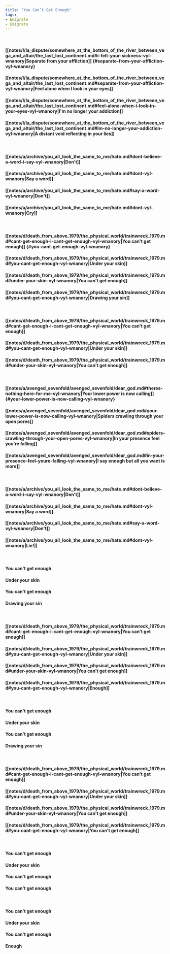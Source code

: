 ```yaml
---
title: "You Can’t Get Enough"
tags:
- Emigrate
- Emigrate
---
```

&nbsp;
#### [[notes/l/la_dispute/somewhere_at_the_bottom_of_the_river_between_vega_and_altair/the_last_lost_continent.md#i-felt-your-sickness-vyl-wnanory|Separate from your affliction]] {#separate-from-your-affliction-vyl-wnanory}
#### [[notes/l/la_dispute/somewhere_at_the_bottom_of_the_river_between_vega_and_altair/the_last_lost_continent.md#separate-from-your-affliction-vyl-wnanory|Feel alone when I look in your eyes]]
#### [[notes/l/la_dispute/somewhere_at_the_bottom_of_the_river_between_vega_and_altair/the_last_lost_continent.md#feel-alone-when-i-look-in-your-eyes-vyl-wnanory|I'm no longer your addiction]]
#### [[notes/l/la_dispute/somewhere_at_the_bottom_of_the_river_between_vega_and_altair/the_last_lost_continent.md#im-no-longer-your-addiction-vyl-wnanory|A distant void reflecting in your lies]]
&nbsp;
#### [[notes/a/archive/you_all_look_the_same_to_me/hate.md#dont-believe-a-word-i-say-vyl-wnanory|Don't]]
#### [[notes/a/archive/you_all_look_the_same_to_me/hate.md#dont-vyl-wnanory|Say a word]]
#### [[notes/a/archive/you_all_look_the_same_to_me/hate.md#say-a-word-vyl-wnanory|Don't]]
#### [[notes/a/archive/you_all_look_the_same_to_me/hate.md#dont-vyl-wnanory|Cry]]
&nbsp;
#### [[notes/d/death_from_above_1979/the_physical_world/trainwreck_1979.md#cant-get-enough-i-cant-get-enough-vyl-wnanory|You can't get enough]] {#you-cant-get-enough-vyl-wnanory}
#### [[notes/d/death_from_above_1979/the_physical_world/trainwreck_1979.md#you-cant-get-enough-vyl-wnanory|Under your skin]]
#### [[notes/d/death_from_above_1979/the_physical_world/trainwreck_1979.md#under-your-skin-vyl-wnanory|You can't get enough]]
#### [[notes/d/death_from_above_1979/the_physical_world/trainwreck_1979.md#you-cant-get-enough-vyl-wnanory|Drawing your sin]]
&nbsp;
#### [[notes/d/death_from_above_1979/the_physical_world/trainwreck_1979.md#cant-get-enough-i-cant-get-enough-vyl-wnanory|You can't get enough]]
#### [[notes/d/death_from_above_1979/the_physical_world/trainwreck_1979.md#you-cant-get-enough-vyl-wnanory|Under your skin]]
#### [[notes/d/death_from_above_1979/the_physical_world/trainwreck_1979.md#under-your-skin-vyl-wnanory|You can't get enough]]
&nbsp;
#### [[notes/a/avenged_sevenfold/avenged_sevenfold/dear_god.md#theres-nothing-here-for-me-vyl-wnanory|Your lower power is now calling]] {#your-lower-power-is-now-calling-vyl-wnanory}
#### [[notes/a/avenged_sevenfold/avenged_sevenfold/dear_god.md#your-lower-power-is-now-calling-vyl-wnanory|Spiders crawling through your open pores]]
#### [[notes/a/avenged_sevenfold/avenged_sevenfold/dear_god.md#spiders-crawling-through-your-open-pores-vyl-wnanory|In your presence feel you're falling]]
#### [[notes/a/avenged_sevenfold/avenged_sevenfold/dear_god.md#in-your-presence-feel-youre-falling-vyl-wnanory|I say enough but all you want is more]]
&nbsp;
#### [[notes/a/archive/you_all_look_the_same_to_me/hate.md#dont-believe-a-word-i-say-vyl-wnanory|Don't]]
#### [[notes/a/archive/you_all_look_the_same_to_me/hate.md#dont-vyl-wnanory|Say a word]]
#### [[notes/a/archive/you_all_look_the_same_to_me/hate.md#say-a-word-vyl-wnanory|Don't]]
#### [[notes/a/archive/you_all_look_the_same_to_me/hate.md#dont-vyl-wnanory|Lie!]]
&nbsp;
#### You can't get enough
#### Under your skin
#### You can't get enough
#### Drawing your sin
&nbsp;
#### [[notes/d/death_from_above_1979/the_physical_world/trainwreck_1979.md#cant-get-enough-i-cant-get-enough-vyl-wnanory|You can't get enough]]
#### [[notes/d/death_from_above_1979/the_physical_world/trainwreck_1979.md#you-cant-get-enough-vyl-wnanory|Under your skin]]
#### [[notes/d/death_from_above_1979/the_physical_world/trainwreck_1979.md#under-your-skin-vyl-wnanory|You can't get enough]]
#### [[notes/d/death_from_above_1979/the_physical_world/trainwreck_1979.md#you-cant-get-enough-vyl-wnanory|Enough]]
&nbsp;
#### You can't get enough
#### Under your skin
#### You can't get enough
#### Drawing your sin
&nbsp;
#### [[notes/d/death_from_above_1979/the_physical_world/trainwreck_1979.md#cant-get-enough-i-cant-get-enough-vyl-wnanory|You can't get enough]]
#### [[notes/d/death_from_above_1979/the_physical_world/trainwreck_1979.md#you-cant-get-enough-vyl-wnanory|Under your skin]]
#### [[notes/d/death_from_above_1979/the_physical_world/trainwreck_1979.md#under-your-skin-vyl-wnanory|You can't get enough]]
#### [[notes/d/death_from_above_1979/the_physical_world/trainwreck_1979.md#you-cant-get-enough-vyl-wnanory|You can't get enough]]
&nbsp;
#### You can't get enough
#### Under your skin
#### You can't get enough
#### You can't get enough
&nbsp;
#### You can't get enough
#### Under your skin
#### You can't get enough
#### Enough
